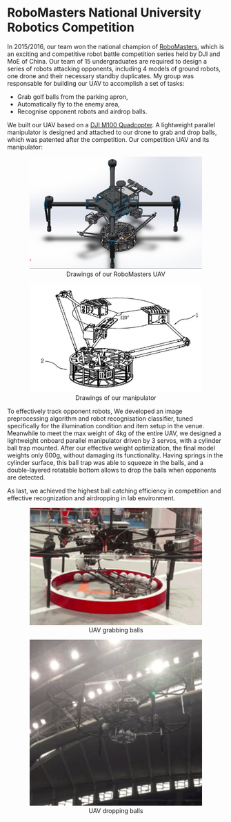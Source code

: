 # RoboMasters National University Robotics Competition

In 2015/2016, our team won the national champion of [RoboMasters](https://www.robomaster.com/en-US), which is an exciting and competitive robot battle competition series held by DJI and MoE of China.
Our team of 15 undergraduates are required to design a series of robots attacking opponents, including 4 models of ground robots, one drone and their necessary standby duplicates.
My group was responsable for building our UAV to accomplish a set of tasks:

- Grab golf balls from the parking apron,
- Automatically fly to the enemy area,
- Recognise opponent robots and airdrop balls.

We built our UAV based on a [DJI M100 Quadcopter](https://www.dji.com/sg/matrice100).
A lightweight parallel manipulator is designed and attached to our drone to grab and drop balls, which was patented after the competition.
Our competition UAV and its manipulator:

<div style="text-align:center">
<figure>
<img src="M100.png" alt="drawing" width="400"/>
  <figcaption>Drawings of our RoboMasters UAV</figcaption>
</figure>
<figure>
<img src="arm_patent.png" alt="parallel manipulator" width="400"/>
  <figcaption>Drawings of our manipulator</figcaption>
</figure>
</div>


To effectively track opponent robots, We developed an image preprocessing algorithm and robot recognisation classifier, tuned specifically for the illumination condition and item setup in the venue.
Meanwhile to meet the max weight of 4kg of the entire UAV, we designed a lightweight onboard parallel manipulator driven by 3 servos, with a cylinder ball trap mounted.
After our effective weight optimization, the final model weights only 600g, without damaging its functionality.
Having springs in the cylinder surface, this ball trap was able to squeeze in the balls, and a double-layered rotatable bottom allows to drop the balls when opponents are detected.

As last, we achieved the highest ball catching efficiency in competition and effective recognization and airdropping in lab environment.

<div style="text-align:center">
<figure>
<img src="IMG_0453.GIF" alt="grabbing balls" width="400"/>
  <figcaption>UAV grabbing balls</figcaption>
</figure>
<figure>
<img src="IMG_0454.GIF" alt="dropping" width="400"/>
  <figcaption>UAV dropping balls</figcaption>
</figure>
</div>